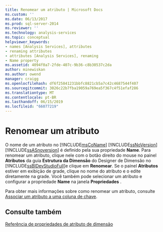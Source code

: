 ```yaml
---
title: Renomear um atributo | Microsoft Docs
ms.custom: ''
ms.date: 06/13/2017
ms.prod: sql-server-2014
ms.reviewer: ''
ms.technology: analysis-services
ms.topic: conceptual
helpviewer_keywords:
- names [Analysis Services], attributes
- renaming attributes
- attributes [Analysis Services], renaming
- Name property
ms.assetid: 4094f0a7-2fde-407c-9b36-c8b30537c2da
author: minewiskan
ms.author: owend
manager: craigg
ms.openlocfilehash: df6f25841231bbfc8821cb5a7c42c4687544f407
ms.sourcegitcommit: 3026c22b7fba19059a769ea5f367c4f51efaf286
ms.translationtype: MT
ms.contentlocale: pt-BR
ms.lasthandoff: 06/15/2019
ms.locfileid: "66077219"
---
```

# <a name="rename-an-attribute"></a>Renomear um atributo
  O nome de um atributo no [!INCLUDE[msCoName](../../includes/msconame-md.md)] [!INCLUDE[ssNoVersion](../../includes/ssnoversion-md.md)] [!INCLUDE[ssASnoversion](../../includes/ssasnoversion-md.md)] é definido pela sua propriedade **Name**. Para renomear um atributo, clique nele com o botão direito do mouse no painel **Atributos** da guia **Estrutura da Dimensão** do Designer de Dimensão no [!INCLUDE[ssBIDevStudioFull](../../includes/ssbidevstudiofull-md.md)]e clique em **Renomear**. Se o painel **Atributos** estiver em exibição de grade, clique no nome do atributo e o edite diretamente na grade. Você também pode selecionar um atributo e configurar a propriedade **Name** na janela **Propriedades** .  
  
 Para obter mais informações sobre como renomear um atributo, consulte [Associar um atributo a uma coluna de chave](attribute-properties-bind-an-attribute-to-a-key-column.md).  
  
## <a name="see-also"></a>Consulte também  
 [Referência de propriedades de atributo de dimensão](dimension-attribute-properties-reference.md)  
  
  
